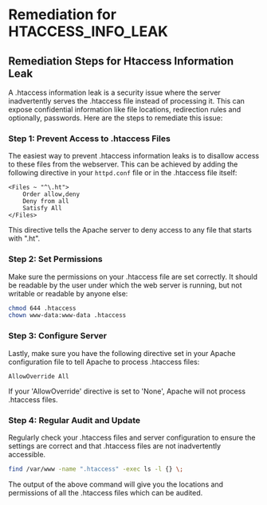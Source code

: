 # Remediation for HTACCESS_INFO_LEAK

## Remediation Steps for Htaccess Information Leak
A .htaccess information leak is a security issue where the server inadvertently serves the .htaccess file instead of processing it. This can expose confidential information like file locations, redirection rules and optionally, passwords. Here are the steps to remediate this issue:

### Step 1: Prevent Access to .htaccess Files
The easiest way to prevent .htaccess information leaks is to disallow access to these files from the webserver. This can be achieved by adding the following directive in your `httpd.conf` file or in the .htaccess file itself:
```apacheconf
<Files ~ "^\.ht">
    Order allow,deny
    Deny from all
    Satisfy All
</Files>
```

This directive tells the Apache server to deny access to any file that starts with ".ht".

### Step 2: Set Permissions
Make sure the permissions on your .htaccess file are set correctly. It should be readable by the user under which the web server is running, but not writable or readable by anyone else:

```bash
chmod 644 .htaccess
chown www-data:www-data .htaccess
```

### Step 3: Configure Server
Lastly, make sure you have the following directive set in your Apache configuration file to tell Apache to process .htaccess files:

```apacheconf
AllowOverride All
```

If your 'AllowOverride' directive is set to 'None', Apache will not process .htaccess files.

### Step 4: Regular Audit and Update
Regularly check your .htaccess files and server configuration to ensure the settings are correct and that .htaccess files are not inadvertently accessible.
```bash
find /var/www -name ".htaccess" -exec ls -l {} \;
```
The output of the above command will give you the locations and permissions of all the .htaccess files which can be audited.